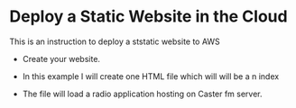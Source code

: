 # Deploy a Static Website in the Cloud
 This is an instruction to deploy a ststatic website to AWS
 
 * Create your website. 
 
 * In this example I will create one HTML file which will will be a n index

 * The file will load a radio application hosting on Caster fm server.

 



